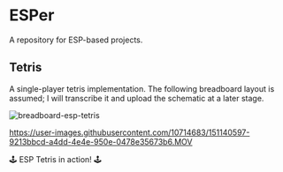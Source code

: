 # ESPer

A repository for ESP-based projects. 


## Tetris

A single-player tetris implementation. The following breadboard layout is assumed; I will transcribe it and upload the schematic at a later stage.

![breadboard-esp-tetris](https://user-images.githubusercontent.com/10714683/151140526-9f7a1bd9-5e07-4317-981f-9f9d751d7d5e.jpg)

https://user-images.githubusercontent.com/10714683/151140597-9213bbcd-a4dd-4e4e-950e-0478e35673b6.MOV

:joystick: ESP Tetris in action! :joystick:
